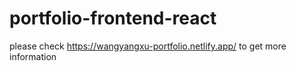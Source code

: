 # portfolio-frontend-react

please check https://wangyangxu-portfolio.netlify.app/ to get more information
